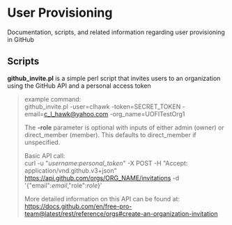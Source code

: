 # User Provisioning
Documentation, scripts, and related information regarding user provisioning in GitHub

## Scripts
**github_invite.pl** is a simple perl script that invites users to an organization using the GitHub API and a personal access token

>example command:  
>github_invite.pl -user=clhawk -token=SECRET_TOKEN -email=c_l_hawk@yahoo.com -org_name=UOFITestOrg1  
>
>The **-role** parameter is optional with inputs of either admin (owner) or direct_member (member).  This defaults to direct_member if unspecified.
>
>Basic API call:  
>curl -u "*username*:*personal_token*" -X POST -H "Accept: application/vnd.github.v3+json" https://api.github.com/orgs/ORG_NAME/invitations -d '{"email":*email*,"role":*role*}'
>
>More detailed information on this API can be found at: https://docs.github.com/en/free-pro-team@latest/rest/reference/orgs#create-an-organization-invitation
